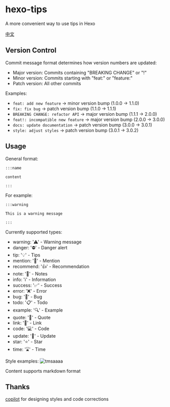 # hexo-tips
A more convenient way to use tips in Hexo

[中文](README.md)

## Version Control
Commit message format determines how version numbers are updated:
- Major version: Commits containing "BREAKING CHANGE" or "!"
- Minor version: Commits starting with "feat:" or "feature:"
- Patch version: All other commits

Examples:
- `feat: add new feature` -> minor version bump (1.0.0 → 1.1.0)
- `fix: fix bug` -> patch version bump (1.1.0 → 1.1.1)
- `BREAKING CHANGE: refactor API` -> major version bump (1.1.1 → 2.0.0)
- `feat!: incompatible new feature` -> major version bump (2.0.0 → 3.0.0)
- `docs: update documentation` -> patch version bump (3.0.0 → 3.0.1)
- `style: adjust styles` -> patch version bump (3.0.1 → 3.0.2)

## Usage

General format:

```
:::name

content

:::
```

For example:
```
:::warning
 
This is a warning message

:::
```

Currently supported types:
+ warning: '⚠' - Warning message
+ danger: '⛔' - Danger alert
+ tip: '💡' - Tips
+ mention: '💬' - Mention
+ recommend: '👍' - Recommendation
+ note: '📝' - Notes
+ info: 'ℹ️' - Information
+ success: '✅' - Success
+ error: '❌' - Error
+ bug: '🐛' - Bug
+ todo: '📋' - Todo
+ example: '🔍' - Example
+ quote: '💭' - Quote
+ link: '🔗' - Link
+ code: '💻' - Code
+ update: '🔄' - Update
+ star: '⭐' - Star
+ time: '⌛' - Time

Style examples:
<img src="https://i.ibb.co/64gGqT6/tmsaaaa.webp" alt="tmsaaaa" border="0">

Content supports markdown format

## Thanks

[copilot](https://github.com/features/copilot) for designing styles and code corrections
